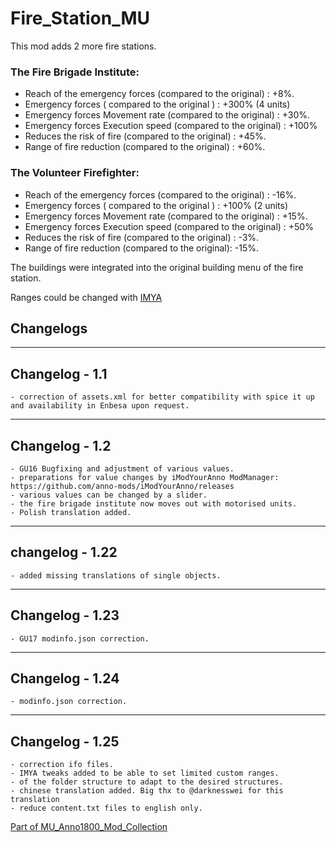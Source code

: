 # Fire_Station_MU

This mod adds 2 more fire stations.

### The Fire Brigade Institute:

- Reach of the emergency forces (compared to the original) : +8%.
- Emergency forces ( compared to the original ) : +300% (4 units)
- Emergency forces Movement rate (compared to the original) : +30%.
- Emergency forces Execution speed (compared to the original) : +100%
- Reduces the risk of fire (compared to the original) : +45%.
- Range of fire reduction (compared to the original) : +60%.


### The Volunteer Firefighter:

- Reach of the emergency forces (compared to the original) : -16%.
- Emergency forces ( compared to the original ) : +100% (2 units)
- Emergency forces Movement rate (compared to the original) : +15%.
- Emergency forces Execution speed (compared to the original) : +50%
- Reduces the risk of fire  (compared to the original) : -3%.
- Range of fire reduction (compared to the original): -15%.


The buildings were integrated into the original building menu of the fire station.

Ranges could be changed with [IMYA](https://github.com/anno-mods/iModYourAnno)


## Changelogs

---------------------------
Changelog - 1.1
---------------------------

	- correction of assets.xml for better compatibility with spice it up and availability in Enbesa upon request.

---------------------------
Changelog - 1.2
---------------------------

	- GU16 Bugfixing and adjustment of various values.
	- preparations for value changes by iModYourAnno ModManager: https://github.com/anno-mods/iModYourAnno/releases
	- various values can be changed by a slider.
	- the fire brigade institute now moves out with motorised units.
	- Polish translation added.

---------------------------
changelog - 1.22
---------------------------

	- added missing translations of single objects.

---------------------------
Changelog - 1.23
---------------------------

	- GU17 modinfo.json correction.

---------------------------
Changelog - 1.24
---------------------------

	- modinfo.json correction.

---------------------------
Changelog - 1.25
---------------------------

	- correction ifo files.
	- IMYA tweaks added to be able to set limited custom ranges.
	- of the folder structure to adapt to the desired structures.
	- chinese translation added. Big thx to @darknesswei for this translation
	- reduce content.txt files to english only.
	
	
	
[Part of MU_Anno1800_Mod_Collection](https://github.com/muggenstuermer/MU_Anno1800_Mod_Collection)